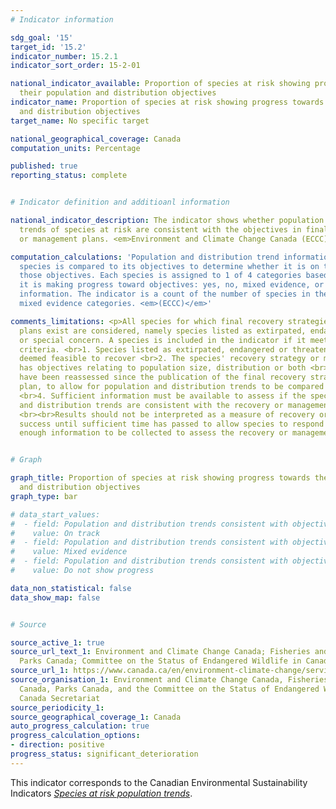 ```yaml
---
# Indicator information

sdg_goal: '15'
target_id: '15.2'
indicator_number: 15.2.1
indicator_sort_order: 15-2-01

national_indicator_available: Proportion of species at risk showing progress towards
  their population and distribution objectives
indicator_name: Proportion of species at risk showing progress towards their population
  and distribution objectives
target_name: No specific target

national_geographical_coverage: Canada
computation_units: Percentage

published: true
reporting_status: complete


# Indicator definition and additioanl information

national_indicator_description: The indicator shows whether population and distribution
  trends of species at risk are consistent with the objectives in final recovery strategies
  or management plans. <em>Environment and Climate Change Canada (ECCC)</em>

computation_calculations: 'Population and distribution trend information for each
  species is compared to its objectives to determine whether it is on track to meet
  those objectives. Each species is assigned to 1 of 4 categories based on whether
  it is making progress toward objectives: yes, no, mixed evidence, or insufficient
  information. The indicator is a count of the number of species in the yes, no or
  mixed evidence categories. <em>(ECCC)</em>'

comments_limitations: <p>All species for which final recovery strategies or management
  plans exist are considered, namely species listed as extirpated, endangered, threatened,
  or special concern. A species is included in the indicator if it meets the following
  criteria. <br>1. Species listed as extirpated, endangered or threatened must be
  deemed feasible to recover <br>2. The species' recovery strategy or management plan
  has objectives relating to population size, distribution or both <br>3. Species
  have been reassessed since the publication of the final recovery strategy or management
  plan, to allow for population and distribution trends to be compared to the objectives
  <br>4. Sufficient information must be available to assess if the species' population
  and distribution trends are consistent with the recovery or management objectives
  <br><br>Results should not be interpreted as a measure of recovery or management
  success until sufficient time has passed to allow species to respond and to allow
  enough information to be collected to assess the recovery or management. <em>(ECCC)</em></p>


# Graph

graph_title: Proportion of species at risk showing progress towards their population
  and distribution objectives
graph_type: bar

# data_start_values:
#  - field: Population and distribution trends consistent with objectives
#    value: On track
#  - field: Population and distribution trends consistent with objectives
#    value: Mixed evidence
#  - field: Population and distribution trends consistent with objectives
#    value: Do not show progress

data_non_statistical: false
data_show_map: false


# Source

source_active_1: true
source_url_text_1: Environment and Climate Change Canada; Fisheries and Oceans Canada;
  Parks Canada; Committee on the Status of Endangered Wildlife in Canada Secretariat
source_url_1: https://www.canada.ca/en/environment-climate-change/services/environmental-indicators/species-risk-population-trends.html
source_organisation_1: Environment and Climate Change Canada, Fisheries and Oceans
  Canada, Parks Canada, and the Committee on the Status of Endangered Wildlife in
  Canada Secretariat
source_periodicity_1:
source_geographical_coverage_1: Canada
auto_progress_calculation: true
progress_calculation_options:
- direction: positive
progress_status: significant_deterioration
---
```

This indicator corresponds to the Canadian Environmental Sustainability Indicators <a href="https://www.canada.ca/en/environment-climate-change/services/environmental-indicators/species-risk-population-trends.html"> <em>Species at risk population trends</em></a>.
